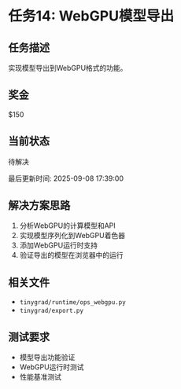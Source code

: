 # 任务14: WebGPU模型导出

## 任务描述
实现模型导出到WebGPU格式的功能。

## 奖金
$150

## 当前状态
待解决

最后更新时间: 2025-09-08 17:39:00

## 解决方案思路
1. 分析WebGPU的计算模型和API
2. 实现模型序列化到WebGPU着色器
3. 添加WebGPU运行时支持
4. 验证导出的模型在浏览器中的运行

## 相关文件
- `tinygrad/runtime/ops_webgpu.py`
- `tinygrad/export.py`

## 测试要求
- 模型导出功能验证
- WebGPU运行时测试
- 性能基准测试
